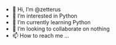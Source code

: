 - 👋 Hi, I’m @zetterus
- 👀 I’m interested in Python
- 🌱 I’m currently learning Python
- 💞️ I’m looking to collaborate on nothing
- 📫 How to reach me ...

<!---
zetterus/zetterus is a ✨ special ✨ repository because its `README.md` (this file) appears on your GitHub profile.
You can click the Preview link to take a look at your changes.
--->

